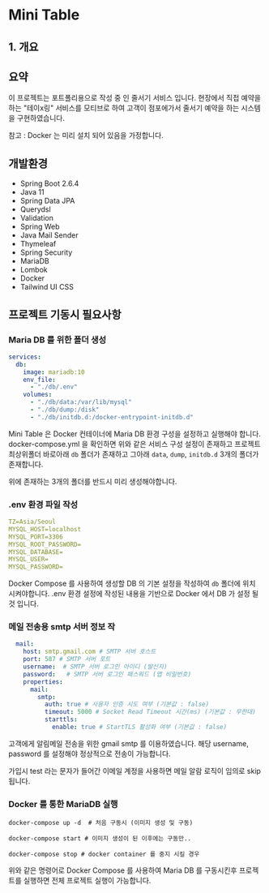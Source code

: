 # Mini Table

## 1. 개요

## 요약 

이 프로젝트는 포트폴리용으로 작성 중 인 줄서기 서비스 입니다. 현장에서 직접 예약을하는 
"테이x링" 서비스를 모티브로 하여 고객이 점포에가서 줄서기 예약을 하는 시스템을 구현하였습니다.

참고 : Docker 는 미리 설치 되어 있음을 가정합니다.

## 개발환경

- Spring Boot 2.6.4
- Java 11
- Spring Data JPA
- Querydsl
- Validation
- Spring Web
- Java Mail Sender
- Thymeleaf
- Spring Security
- MariaDB
- Lombok
- Docker
- Tailwind UI CSS


## 프로젝트 기동시 필요사항

### Maria DB 를 위한 폴더 생성

```yml
services:
  db:
    image: mariadb:10
    env_file:
      - "./db/.env"
    volumes:
      - "./db/data:/var/lib/mysql"
      - "./db/dump:/disk"
      - "./db/initdb.d:/docker-entrypoint-initdb.d"
```

Mini Table 은 Docker 컨테이너에 Maria DB 환경 구성을 설정하고 실행해야 합니다.
docker-compose.yml 을 확인하면 위와 같은 서비스 구성 설정이 존재하고
프로젝트 최상위폴더 바로아래 `db` 폴더가 존재하고 그아래 `data`, `dump`, `initdb.d` 
3개의 폴더가 존재합니다.

위에 존재하는 3개의 폴더를 반드시 미리 생성해야합니다.

### .env 환경 파일 작성

```yaml
TZ=Asia/Seoul
MYSQL_HOST=localhost
MYSQL_PORT=3306
MYSQL_ROOT_PASSWORD=
MYSQL_DATABASE=
MYSQL_USER=
MYSQL_PASSWORD=
```

Docker Compose 를 사용하여 생성할 DB 의 기본 설정을 작성하여 `db` 폴더에 위치 시켜야합니다.
.env 환경 설정에 작성된 내용을 기반으로 Docker 에서 DB 가 설정 될 것 입니다.

### 메일 전송용 smtp 서버 정보 작

```yaml
  mail:
    host: smtp.gmail.com # SMTP 서버 호스트
    port: 587 # SMTP 서버 포트
    username:  # SMTP 서버 로그인 아이디 (발신자)
    password:   # SMTP 서버 로그인 패스워드 (앱 비밀번호)
    properties:
      mail:
        smtp:
          auth: true # 사용자 인증 시도 여부 (기본값 : false)
          timeout: 5000 # Socket Read Timeout 시간(ms) (기본값 : 무한대)
          starttls:
            enable: true # StartTLS 활성화 여부 (기본값 : false)
```

고객에게 알림메일 전송을 위한 gmail smtp 를 이용하였습니다.
해당 username, password 를 설정해야 정상적으로 전송이 가능합니다.

가입시 test 라는 문자가 들어간 이메일 계정을 사용하면 메일 알람 로직이 임의로 skip 됩니다.


### Docker 를 통한 MariaDB 실행

```shell
docker-compose up -d  # 처음 구동시 (이미지 생성 및 구동)

docker-compose start # 이미지 생성이 된 이후에는 구동만..

docker-compose stop # docker container 를 중지 시킬 경우 
```

위와 같은 명령어로 Docker Compose 를 사용하여 Maria DB 를 구동시킨후
프로젝트를 실행하면 전체 프로젝트 실행이 가능합니다.


